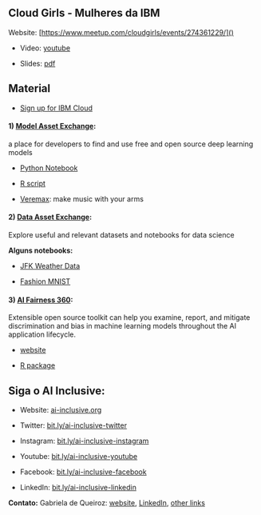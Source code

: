 ## Cloud Girls - Mulheres da IBM

Website: [https://www.meetup.com/cloudgirls/events/274361229/]()

- Video: [youtube]()

- Slides: [pdf]()

## Material


- [Sign up for IBM Cloud](http://ibm.biz/gguniversity) 

#### 1) [Model Asset Exchange](http://ibm.biz/model-exchange): 

a place for developers to find and use free and open source deep learning models

- [Python Notebook](http://ibm.biz/max-notebook)

- [R script](https://github.com/CODAIT/presentations/blob/310910dd51f4c64df39d41d4627fc30e14188d75/talks/2020-06-18_DSSelevate-Elevating-Women-in-Data/object_detector.R)

- [Veremax](http://ibm.biz/veremax): make music with your arms


#### 2) [Data Asset Exchange](http://ibm.biz/data-exchange): 

Explore useful and relevant datasets and notebooks for data science


**Alguns notebooks:**

- [JFK Weather Data](https://developer.ibm.com/exchanges/data/all/jfk-weather-data/)

- [Fashion MNIST](https://developer.ibm.com/exchanges/data/all/fashion-mnist/)



#### 3) [AI Fairness 360](http://aif360.mybluemix.net/): 

Extensible open source toolkit can help you examine, report, and mitigate discrimination and bias in machine learning models throughout the AI application lifecycle. 

- [website](http://aif360.mybluemix.net/)

- [R package](https://cran.r-project.org/web/packages/aif360/index.html)


## Siga o AI Inclusive:

- Website: [ai-inclusive.org]()

- Twitter: [bit.ly/ai-inclusive-twitter]()

- Instagram: [bit.ly/ai-inclusive-instagram]()

- Youtube: [bit.ly/ai-inclusive-youtube]()

- Facebook: [bit.ly/ai-inclusive-facebook]()

- LinkedIn: [bit.ly/ai-inclusive-linkedin]()


**Contato:** Gabriela de Queiroz: [website](https://k-roz.com/), [LinkedIn](https://www.linkedin.com/in/gabrieladequeiroz), [other links](https://linktr.ee/gdq)
